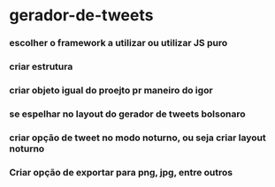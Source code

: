 # gerador-de-tweets

### escolher o framework a utilizar ou utilizar JS puro
### criar estrutura
### criar objeto igual do proejto pr maneiro do igor
### se espelhar no layout do gerador de tweets bolsonaro
### criar opção de tweet no modo noturno, ou seja criar layout noturno
### Criar opção de exportar para png, jpg, entre outros
